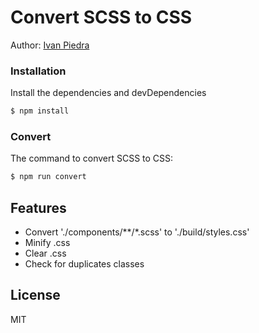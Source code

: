 # Convert SCSS to CSS
Author: [Ivan Piedra](https://twitter.com/ivapie)

### Installation

Install the dependencies and devDependencies

```sh
$ npm install
```

### Convert

The command to convert SCSS to CSS:

```sh
$ npm run convert
```
	
## Features

- Convert './components/**/*.scss' to './build/styles.css'
- Minify .css
- Clear .css
- Check for duplicates classes



License
----

MIT
